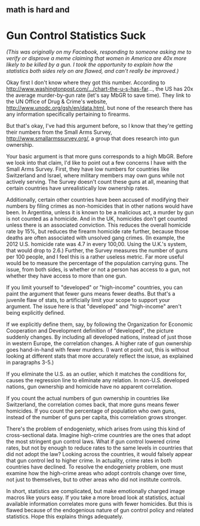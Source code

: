 ## math is hard and
# Gun Control Statistics Suck

_(This was originally on my Facebook, responding to someone asking me to 
verify or disprove a meme claiming that women in America are 40x more likely to 
be killed by a gun.  I took the opportunity to explain how the statistics both 
sides rely on are flawed, and can't really be improved.)_

Okay first I don't know where they got this number. According to http://www.washingtonpost.com/.../chart-the-u-s-has-far..., the US has 20x the average murder-by-gun rate (let's say MbGR to save time). They link to the UN Office of Drug & Crime's website, http://www.unodc.org/gsh/en/data.html, but none of the research there has any information specifically pertaining to firearms.

But that's okay, I've had this argument before, so I know that they're getting their numbers from the Small Arms Survey, http://www.smallarmssurvey.org/, a group that does research into gun ownership.

Your basic argument is that more guns corresponds to a high MbGR. Before we look into that claim, I'd like to point out a few concerns I have with the Small Arms Survey.
First, they have low numbers for countries like Switzerland and Israel, where military members may own guns while not actively serving. The Survey doesn't count these guns at all, meaning that certain countries have unrealistically low ownership rates.

Additionally, certain other countries have been accused of modifying their numbers by filing crimes as non-homicides that in other nations would have been. In Argentina, unless it is known to be a malicious act, a murder by gun is not counted as a homicide. And in the UK, homicides don't get counted unless there is an associated conviction. This reduces the overall homicide rate by 15%, but reduces the firearm homicide rate further, because those deaths are often associated with unsolved gang crimes. (In example, the 2012 U.S. homicide rate was 4.7 in every 100,00. Using the U.K.'s system, that would drop to 2.6.)
Further, the Survey measures the number of guns per 100 people, and I feel this is a rather useless metric. Far more useful would be to measure the percentage of the population carrying guns. The issue, from both sides, is whether or not a person has access to a gun, not whether they have access to more than one gun.

If you limit yourself to "developed" or "high-income" countries, you can paint the argument that fewer guns means fewer deaths. But that's a juvenile flaw of stats, to artificially limit your scope to support your argument. The issue here is that "developed" and "high-income" aren't being explicitly defined.

If we explicitly define them, say, by following the Organization for Economic Cooperation and Development definition of "developed", the picture suddenly changes. By including all developed nations, instead of just those in western Europe, the correlation changes. A higher rate of gun ownership goes hand-in-hand with fewer murders. (I want ot point out, this is without looking at different stats that more accurately reflect the issue, as explained in paragraphs 3-5.)

If you eliminate the U.S. as an outlier, which it matches the conditions for, causes the regression line to eliminate any relation. In non-U.S. developed nations, gun ownership and homicide have no apparent correlation.

If you count the actual numbers of gun ownership in countries like Switzerland, the correlation comes back, that more guns means fewer homicides. If you count the percentage of population who own guns, instead of the number of guns per capita, this correlation grows stronger.

There's the problem of endogeniety, which arises from using this kind of cross-sectional data. Imagine high-crime countries are the ones that adopt the most stringent gun control laws. What if gun control lowered crime rates, but not by enough to reduce rates to the same levels in countries that did not adopt the law? Looking across the countries, it would falsely appear that gun control led to higher crime. In actuality, crime rates in both countries have declined. To resolve the endogeniety problem, one must examine how the high-crime areas who adopt controls change over time, not just to themselves, but to other areas who did not institute controls.

In short, statistics are complicated, but make emotionally charged image macros like yours easy. If you take a more broad look at statistics, actual available information correlates more guns with fewer homicides. But this is flawed because of the endogenious nature of gun control policy and related statistics. Hope this explains things adequately.

